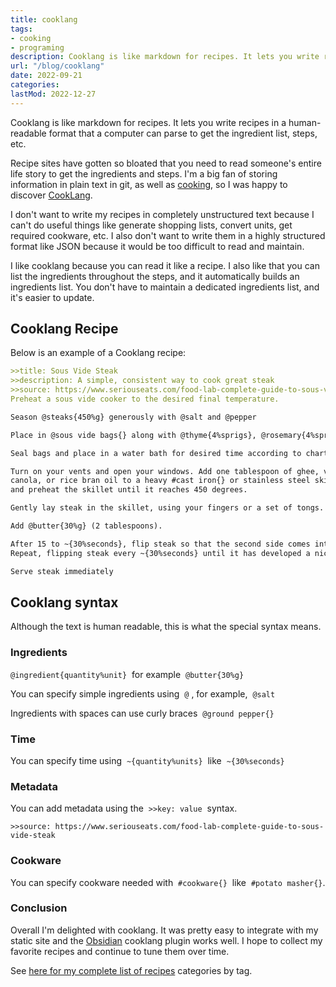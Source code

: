 ```yaml
---
title: cooklang
tags:
- cooking
- programing
description: Cooklang is like markdown for recipes. It lets you write recipes in a human-readable format that a computer can parse to get the ingredient list, steps, etc.
url: "/blog/cooklang"
date: 2022-09-21
categories:
lastMod: 2022-12-27
---
```

Cooklang is like markdown for recipes. It lets you write recipes in a human-readable format that a computer can parse to get the ingredient list, steps, etc.

Recipe sites have gotten so bloated that you need to read someone's entire life story to get the ingredients and steps. I'm a big fan of storing information in plain text in git, as well as [cooking](https://briansunter.com/notes/cooking/), so I was happy to discover [CookLang](https://cooklang.org/).

I don't want to write my recipes in completely unstructured text because I can't do useful things like generate shopping lists, convert units, get required cookware, etc. I also don't want to write them in a highly structured format like JSON because it would be too difficult to read and maintain.

I like cooklang because you can read it like a recipe. I also like that you can list the ingredients throughout the steps, and it automatically builds an ingredients list. You don't have to maintain a dedicated ingredients list, and it's easier to update.

## Cooklang Recipe

Below is an example of a Cooklang recipe:

``` md
>>title: Sous Vide Steak
>>description: A simple, consistent way to cook great steak
>>source: https://www.seriouseats.com/food-lab-complete-guide-to-sous-vide-steak
Preheat a sous vide cooker to the desired final temperature.

Season @steaks{450%g} generously with @salt and @pepper

Place in @sous vide bags{} along with @thyme{4%sprigs}, @rosemary{4%sprigs}, @garlic{4%cloves}, and @shallots{2%thinly sliced} and distribute evenly. 

Seal bags and place in a water bath for desired time according to charts.

Turn on your vents and open your windows. Add one tablespoon of ghee, vegetable, 
canola, or rice bran oil to a heavy #cast iron{} or stainless steel skillet 
and preheat the skillet until it reaches 450 degrees.

Gently lay steak in the skillet, using your fingers or a set of tongs. 

Add @butter{30%g} (2 tablespoons).

After 15 to ~{30%seconds}, flip steak so that the second side comes into contact with the pan.
Repeat, flipping steak every ~{30%seconds} until it has developed a nice brown sear, about ~{1.5%minutes} total.

Serve steak immediately
```

## Cooklang syntax

Although the text is human readable, this is what the special syntax means.

### Ingredients

`@ingredient{quantity%unit}`  for example  `@butter{30%g}`

You can specify simple ingredients using  `@` , for example,  `@salt`

Ingredients with spaces can use curly braces  `@ground pepper{}`

### Time

You can specify time using  `~{quantity%units}`  like  `~{30%seconds}`

### Metadata

You can add metadata using the  `>>key: value`  syntax.

`>>source: https://www.seriouseats.com/food-lab-complete-guide-to-sous-vide-steak`

### Cookware

You can specify cookware needed with  `#cookware{}`  like  `#potato masher{}`.

### Conclusion

Overall I'm delighted with cooklang. It was pretty easy to integrate with my static site and the [Obsidian](https://obsidian.md/) cooklang plugin works well. I hope to collect my favorite recipes and continue to tune them over time.

See [here for my complete list of recipes](https://briansunter.com/recipes/) categories by tag.

